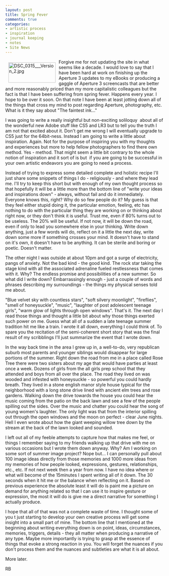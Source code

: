 ```yaml
---
layout: post
title: Spring Fever
comments: true
categories:
- artistic process
- inspiration
- journal keeping
- notes
- Site News
---
```

<a rel="lightbox" href="/wp-content/uploads/2010/06/DSC_0315___Version_2.jpg"><img title="DSC_0315___Version_2.jpg" src="/wp-content/uploads/2010/06/.thumbs/.DSC_0315___Version_2.jpg" border="0" alt="DSC_0315___Version_2.jpg" hspace="10" vspace="10" width="150" height="64" align="left" /></a>Forgive me for not updating the site in what seems like a decade. I would love to say that I have been hard at work on finishing up the Aperture 3 updates to my eBooks or producing a gaggle of Aperture 3 screencasts that are better and more reasonably priced than my more capitalistic colleagues but the fact is that I have been suffering from spring fever. Happens every year. I hope to be over it soon. On that note I have been at least jotting down all of the things that cross my mind to post regarding Aperture, photography, etc. What is it they say about "The faintest ink..."

I was going to write a really insightful but non-exciting soliloquy  about all of the wonderful new Adobe stuff like CS5 and LR3 but to tell you the truth I am not that excited about it. Don't get me wrong I will eventually upgrade to CS5 just for the 64bit-ness. Instead I am going to write a little about inspiration. Again. Not for the purpose of inspiring you with my thoughts and experiences but more to help fellow photographers to find there own method. Yes - method. That might seem a little bit contrary to the whole notion of inspiration and it sort of is but  if you are going to be successful in your own artistic endeavors you are going to need a process.

Instead of trying to express some detailed complete and holistic recipe I'll just share some snippets of things I do - religiously - and where they lead me. I'll try to keep this short but with enough of my own thought process so that hopefully it will be a little more than the bottom line of "write your ideas and inspirations down" - always, without fail and do it immediately. Everyone knows this, right? Why do so few people do it? My guess is that they feel either stupid doing it, the particular emotion, feeling, etc has nothing to do with the particular thing they are working on or thinking about right now, or they don't think it is useful. Trust me, even if 80% turns out to be useless. The 20% will be useful. If not now, it will be down the road, even if only to lead you somewhere else in your thinking. Write down anything, just a few words will do, reflect on it a little the next day, write down some more if something crosses your mind. It doesn't have to stand on it's own, it doesn't have to be anything. It can be sterile and boring or poetic. Doesn't matter.

The other night I was outside at about 10pm and got a surge of electricity, pangs of anxiety. Not the bad kind - the good kind. The rock star taking the stage kind with all the associated adrenaline fueled restlessness that comes with it. Why? The endless promise and possibilities of a new summer. So what did I write down? Embarrassingly enough - just a couple of words and phrases describing my surroundings - the things my physical senses told me about.

"Blue velvet sky with countless stars", "soft silvery moonlight", "fireflies", "smell of honeysuckle", "music", "laughter of post adolescent teenage girls", "warm glow of lights through open windows". That's it. The next day I read those things and thought a little bit about why those things exerted such power on me. Guess what all of a sudden a late teenage summer tradition hit me like a train. I wrote it all down, everything I could think of. To spare you the recitation of the semi-coherent short story that was the final result of my scribblings I'll just summarize the event that I wrote down.

In the way back time in the area I grew up in, a well-to-do, very republican suburb most parents and younger siblings would disappear for large portions of the summer. Right down the road from me in a place called Rose Tree there were two sisters about my age that would have parties at least once a week. Dozens of girls from the all girls prep school that they attended and boys from all over the place. The road they lived on was wooded and infested with honeysuckle - so powerful you could hardly breath. They lived in a stone english manor style house typical for the neighborhood with a long stone drive lined with ancient elm trees and rose gardens. Walking down the drive towards the house you could hear the music coming from the patio on the back lawn and see a few of the people spilling out the sides. Over the music and chatter you could hear the song of young women's laughter. The only light was that from the interior spilling out through the open windows and the moon on perfect - clear June nights. Hell I even wrote about how the giant weeping willow tree down by the stream at the back of the lawn looked and sounded.

I left out all of my feeble attempts to capture how that makes me feel, or things I remember saying to my friends walking up that drive with me on various occasions but I wrote them down anyway. Why? Am I working on some sort of summer image project? Nope but... I can personally pull about 100 image ideas directly from those memories and 1000 more ideas from my memories of how people looked, expressions, gestures, relationships, etc., etc. If not next week then a year from now. I have no idea where or what will become of the 15minutes I spent writing all of it down. The 30 seconds when it hit me or the balance when reflecting on it. Based on previous experience the absolute least it will do is paint me a picture on demand for anything related so that I can use it to inspire gesture or expression, the most it will do is give me a direct narrative for something I actually produce.

I hope that all of that was not a complete waste of time. I thought some of you t just starting to develop your own creative process will get some insight into a small part of mine. The bottom line that I mentioned at the beginning about writing everything down is on point, ideas, circumstances, memories, triggers, details - they all matter when producing a narrative of any type. Maybe more importantly is trying to grasp at the essence of things that evoke a strong reaction in you. You will forget the nuances if you don't process them and the nuances and subtleties are what it is all about.

More later.

RB